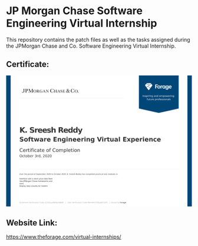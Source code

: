 # JP Morgan Chase Software Engineering Virtual Internship
This repository contains the patch files as well as the tasks assigned during the JPMorgan Chase and Co. Software Engineering Virtual Internship.

## Certificate:
![](https://raw.githubusercontent.com/sreesh2411/JP-Morgan-Chase-Virtual-Experience/main/Certificate.png)

## Website Link:
https://www.theforage.com/virtual-internships/


